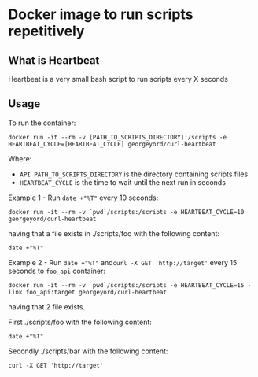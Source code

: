 # Docker image to run scripts repetitively 

## What is Heartbeat

Heartbeat is a very small bash script to run scripts every X seconds

## Usage
 
To run the container:

```
docker run -it --rm -v [PATH_TO_SCRIPTS_DIRECTORY]:/scripts -e HEARTBEAT_CYCLE=[HEARTBEAT_CYCLE] georgeyord/curl-heartbeat
```

Where:

* `API PATH_TO_SCRIPTS_DIRECTORY` is the directory containing scripts files
* `HEARTBEAT_CYCLE` is the time to wait until the next run in seconds

Example 1 - Run `date +"%T"` every 10 seconds:
```
docker run -it --rm -v `pwd`/scripts:/scripts -e HEARTBEAT_CYCLE=10 georgeyord/curl-heartbeat
```
having that a file exists in ./scripts/foo with the following content:
```
date +"%T"
```

Example 2 - Run `date +"%T"` and`curl -X GET 'http://target'` every 15 seconds to `foo_api` container:
```
docker run -it --rm -v `pwd`/scripts:/scripts -e HEARTBEAT_CYCLE=15 -link foo_api:target georgeyord/curl-heartbeat
```
having that 2 file exists.

First ./scripts/foo with the following content:
```
date +"%T"
```
Secondly ./scripts/bar with the following content:
```
curl -X GET 'http://target'
```